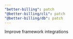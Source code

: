 ```yaml
---
"better-billing": patch
"@better-billing/cli": patch
"@better-billing/db": patch
---
```


Improve framework integrations
